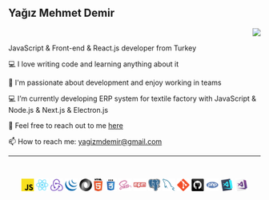 <h2 align="left">Yağız Mehmet Demir</h2>
<img align="right" src="https://visitor-badge.laobi.icu/badge?page_id=yagizmdemir.yagizmdemir">
<br>
<div align="left">
  <p align="left">
    JavaScript & Front-end & React.js developer from Turkey
  </p>
  <p align="left">
    💻 I love writing code and learning anything about it
  </p>
  <p align="left">
    🌱 I'm passionate about development and enjoy working in teams
  </p>
  <p align="left">
    💻 I’m currently developing ERP system for textile factory with JavaScript & Node.js & Next.js & Electron.js
  </p>
  <p align="left">
    💬 Feel free to reach out to me <a href="https://github.com/yagizmdemir/yagizmdemir/issues" title="Issues">here</a>
  </p>
  <p align="left">
    📫 How to reach me: <a href="mailto:yagizmdemir@gmail.com">yagizmdemir@gmail.com</a>
  </p>
</div>

<hr>
<br>
<p align="center">
  <code><img title="Javascript" height="25" src="images/javascript.svg"></code>
  <code><img title="React" height="25" src="images/react-original.svg"></code>
  <code><img title="Redux" height="25" src="images/redux.svg"></code> 
  <code><img title="JQuery" height="25" src="images/jquery-original.svg"></code>
  <code><img title="JSON" height="25" src="images/json.svg"></code>
  <code><img title="HTML5" height="25" src="images/html5.svg"></code>
  <code><img title="CSS" height="25" src="images/css.svg"></code>
  <code><img title="SASS" height="25" src="images/sass.svg"></code>
  <code><img title="npm" height="25" src="images/npm.svg"></code>
  <code><img title="PostgreSQL" height="25" src="images/postgresql.svg"></code>
  <code><img title="MySQL" height="25" src="images/mysql.svg"></code>
  <code><img title="Git" height="25" src="images/git-original.svg"></code>
  <code><img title="GitHub" height="25" src="images/github.svg"></code>
  <code><img title="PHP" height="25" src="images/php.svg"></code>
  <code><img title="Visual Studio Code" height="25" src="images/vscode.png"></code>
  <code><img title="Microsoft Visual Studio" height="25" src="images/visualstudio.png"></code>
</p>